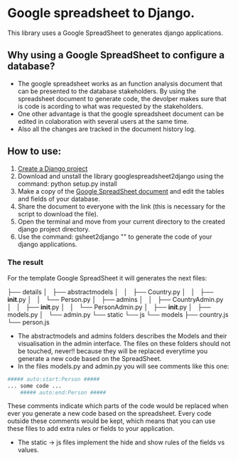 # Google spreadsheet to Django.

This library uses a Google SpreadSheet to generates django applications.

## Why using a Google SpreadSheet to configure a database?

- The google spreadsheet works as an function analysis document that can be presented to the database stakeholders. By using the spreadsheet document to generate code, the devolper makes sure that is code is acording to what was requested by the stakeholders.
- One other advantage is that the google spreadsheet document can be edited in colaboration with several users at the same time.
- Also all the changes are tracked in the document history log.

## How to use:

1. [Create a Django project](https://docs.djangoproject.com/en/1.8/intro/tutorial01/)
2. Download and unstall the library googlespreadsheet2django using the command: python setup.py install
3. Make a copy of the [Google SpreadSheet document](https://docs.google.com/spreadsheets/d/1HWhdkKIHUK-tOEJWEp6gVh3evyV1YipgqV7QeTsUtYI/edit?usp=sharing) and edit the tables and fields of your database.
4. Share the document to everyone with the link (this is necessary for the script to download the file).
5. Open the terminal and move from your current directory to the created django project directory.
6. Use the command: gsheet2django "<id of the google spreasheet document>" to generate the code of your django applications.

### The result

For the template Google SpreadSheet it will generates the next files:

├── details
│   ├── abstractmodels
│   │   ├── Country.py
│   │   ├── __init__.py
│   │   └── Person.py
│   ├── admins
│   │   ├── CountryAdmin.py
│   │   ├── __init__.py
│   │   └── PersonAdmin.py
│   ├── __init__.py
│   ├── models.py
│   └── admin.py
└── static
    └── js
        └── models
            ├── country.js
            └── person.js


- The abstractmodels and admins folders describes the Models and their visualisation in the admin interface. The files on these folders should not be touched, never!! because they will be replaced everytime you generate a new code based on the SpreadSheet.
- In the files models.py and admin.py you will see comments like this one:
```python
##### auto:start:Person #####
... some code ...
	##### auto:end:Person #####
```
These comments indicate which parts of the code would be replaced when ever you generate a new code based on the spreadsheet. Every code outside these comments would be kept, which means that you can use these files to add extra rules or fields to your application.
- The static -> js files implement the hide and show rules of the fields vs values.